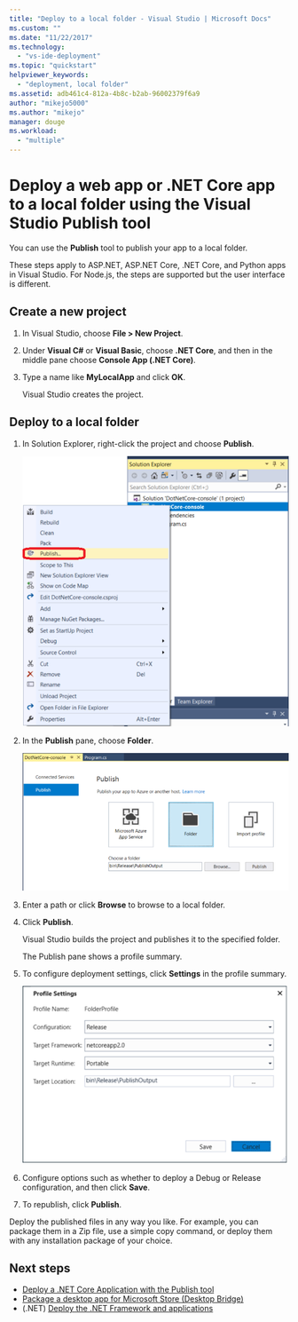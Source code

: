 ```yaml
---
title: "Deploy to a local folder - Visual Studio | Microsoft Docs"
ms.custom: ""
ms.date: "11/22/2017"
ms.technology: 
  - "vs-ide-deployment"
ms.topic: "quickstart"
helpviewer_keywords: 
  - "deployment, local folder"
ms.assetid: adb461c4-812a-4b8c-b2ab-96002379f6a9
author: "mikejo5000"
ms.author: "mikejo"
manager: douge
ms.workload: 
  - "multiple"
---
```

# Deploy a web app or .NET Core app to a local folder using the Visual Studio Publish tool

You can use the **Publish** tool to publish your app to a local folder. 

These steps apply to ASP.NET, ASP.NET Core, .NET Core, and Python apps in Visual Studio. For Node.js, the steps are supported but the user interface is different.

## Create a new project 

1. In Visual Studio, choose **File > New Project**.

1. Under **Visual C#** or **Visual Basic**, choose **.NET Core**, and then in the middle pane choose **Console App (.NET Core)**.

1. Type a name like **MyLocalApp** and click **OK**.

    Visual Studio creates the project.

## Deploy to a local folder

1. In Solution Explorer, right-click the project and choose **Publish**.

    ![Choose Publish](../deployment/media/quickstart-publish.png "Choose Publish")

1. In the **Publish** pane, choose **Folder**.

    ![Choose Folder](../deployment/media/quickstart-publish-folder.png "Choose Folder")

1. Enter a path or click **Browse** to browse to a local folder.

1. Click **Publish**.

    Visual Studio builds the project and publishes it to the specified folder.

    The Publish pane shows a profile summary.

1. To configure deployment settings, click **Settings** in the profile summary.

    ![Profile settings](../deployment/media/quickstart-profile-settings.png "Profile settings") 

1. Configure options such as whether to deploy a Debug or Release configuration, and then click **Save**.

1. To republish, click **Publish**.

Deploy the published files in any way you like. For example, you can package them in a Zip file, use a simple copy command, or deploy them with any installation package of your choice.

## Next steps

- [Deploy a .NET Core Application with the Publish tool](/dotnet/core/deploying/deploy-with-vs)
- [Package a desktop app for Microsoft Store (Desktop Bridge)](/windows/uwp/porting/desktop-to-uwp-packaging-dot-net)
- (.NET) [Deploy the .NET Framework and applications](/dotnet/framework/deployment/)
